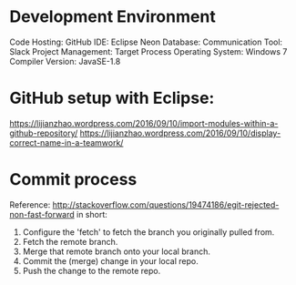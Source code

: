 # Development Environment

Code Hosting: GitHub
IDE: Eclipse Neon
Database:
Communication Tool: Slack
Project Management: Target Process
Operating System: Windows 7
Compiler Version: JavaSE-1.8


# GitHub setup with Eclipse:

https://lijianzhao.wordpress.com/2016/09/10/import-modules-within-a-github-repository/
https://lijianzhao.wordpress.com/2016/09/10/display-correct-name-in-a-teamwork/


# Commit process

Reference: http://stackoverflow.com/questions/19474186/egit-rejected-non-fast-forward
in short:
1. Configure the 'fetch' to fetch the branch you originally pulled from.
2. Fetch the remote branch.
3. Merge that remote branch onto your local branch.
4. Commit the (merge) change in your local repo.
5. Push the change to the remote repo.